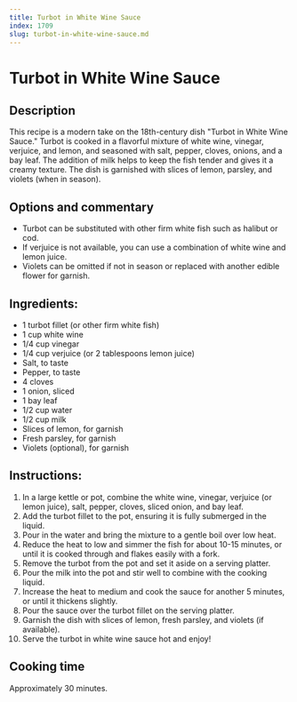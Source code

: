 ```yaml
---
title: Turbot in White Wine Sauce
index: 1709
slug: turbot-in-white-wine-sauce.md
---
```


# Turbot in White Wine Sauce

## Description
This recipe is a modern take on the 18th-century dish "Turbot in White Wine Sauce." Turbot is cooked in a flavorful mixture of white wine, vinegar, verjuice, and lemon, and seasoned with salt, pepper, cloves, onions, and a bay leaf. The addition of milk helps to keep the fish tender and gives it a creamy texture. The dish is garnished with slices of lemon, parsley, and violets (when in season).

## Options and commentary
- Turbot can be substituted with other firm white fish such as halibut or cod.
- If verjuice is not available, you can use a combination of white wine and lemon juice.
- Violets can be omitted if not in season or replaced with another edible flower for garnish.

## Ingredients:
- 1 turbot fillet (or other firm white fish)
- 1 cup white wine
- 1/4 cup vinegar
- 1/4 cup verjuice (or 2 tablespoons lemon juice)
- Salt, to taste
- Pepper, to taste
- 4 cloves
- 1 onion, sliced
- 1 bay leaf
- 1/2 cup water
- 1/2 cup milk
- Slices of lemon, for garnish
- Fresh parsley, for garnish
- Violets (optional), for garnish

## Instructions:
1. In a large kettle or pot, combine the white wine, vinegar, verjuice (or lemon juice), salt, pepper, cloves, sliced onion, and bay leaf.
2. Add the turbot fillet to the pot, ensuring it is fully submerged in the liquid.
3. Pour in the water and bring the mixture to a gentle boil over low heat.
4. Reduce the heat to low and simmer the fish for about 10-15 minutes, or until it is cooked through and flakes easily with a fork.
5. Remove the turbot from the pot and set it aside on a serving platter.
6. Pour the milk into the pot and stir well to combine with the cooking liquid.
7. Increase the heat to medium and cook the sauce for another 5 minutes, or until it thickens slightly.
8. Pour the sauce over the turbot fillet on the serving platter.
9. Garnish the dish with slices of lemon, fresh parsley, and violets (if available).
10. Serve the turbot in white wine sauce hot and enjoy!

## Cooking time
Approximately 30 minutes.